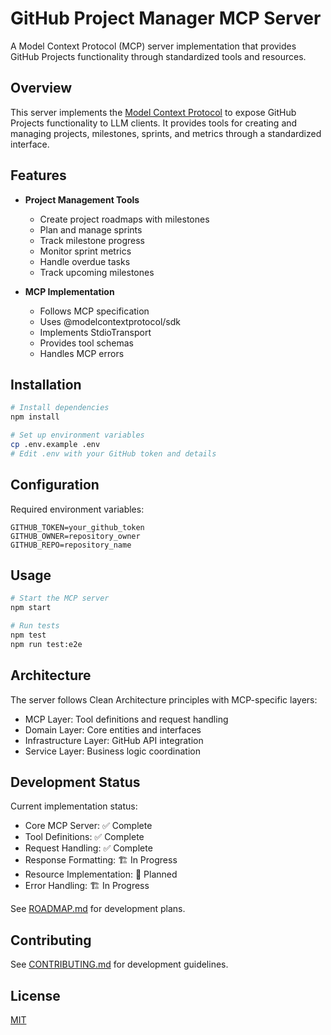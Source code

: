 # GitHub Project Manager MCP Server

A Model Context Protocol (MCP) server implementation that provides GitHub Projects functionality through standardized tools and resources.

## Overview

This server implements the [Model Context Protocol](https://modelcontextprotocol.io) to expose GitHub Projects functionality to LLM clients. It provides tools for creating and managing projects, milestones, sprints, and metrics through a standardized interface.

## Features

- **Project Management Tools**
  - Create project roadmaps with milestones
  - Plan and manage sprints
  - Track milestone progress
  - Monitor sprint metrics
  - Handle overdue tasks
  - Track upcoming milestones

- **MCP Implementation**
  - Follows MCP specification
  - Uses @modelcontextprotocol/sdk
  - Implements StdioTransport
  - Provides tool schemas
  - Handles MCP errors

## Installation

```bash
# Install dependencies
npm install

# Set up environment variables
cp .env.example .env
# Edit .env with your GitHub token and details
```

## Configuration

Required environment variables:
```
GITHUB_TOKEN=your_github_token
GITHUB_OWNER=repository_owner
GITHUB_REPO=repository_name
```

## Usage

```bash
# Start the MCP server
npm start

# Run tests
npm test
npm run test:e2e
```

## Architecture

The server follows Clean Architecture principles with MCP-specific layers:
- MCP Layer: Tool definitions and request handling
- Domain Layer: Core entities and interfaces
- Infrastructure Layer: GitHub API integration
- Service Layer: Business logic coordination

## Development Status

Current implementation status:
- Core MCP Server: ✅ Complete
- Tool Definitions: ✅ Complete
- Request Handling: ✅ Complete
- Response Formatting: 🏗️ In Progress
- Resource Implementation: 📅 Planned
- Error Handling: 🏗️ In Progress

See [ROADMAP.md](ROADMAP.md) for development plans.

## Contributing

See [CONTRIBUTING.md](CONTRIBUTING.md) for development guidelines.

## License

[MIT](LICENSE)
